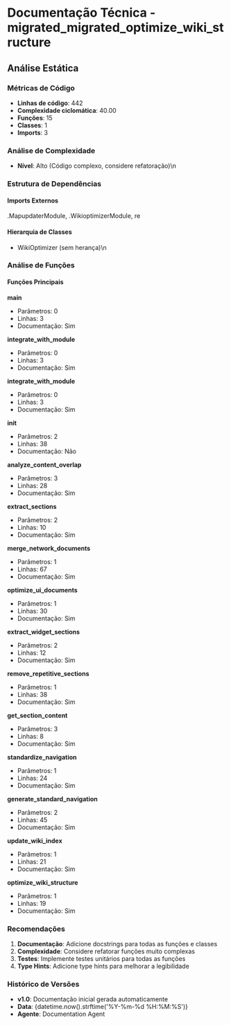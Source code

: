 # Documentação Técnica - migrated_migrated_optimize_wiki_structure

## Análise Estática

### Métricas de Código
- **Linhas de código**: 442
- **Complexidade ciclomática**: 40.00
- **Funções**: 15
- **Classes**: 1
- **Imports**: 3

### Análise de Complexidade
- **Nível**: Alto (Código complexo, considere refatoração)\n
### Estrutura de Dependências

#### Imports Externos
.MapupdaterModule, .WikioptimizerModule, re

#### Hierarquia de Classes
- WikiOptimizer (sem herança)\n
### Análise de Funções

#### Funções Principais
**main**
- Parâmetros: 0
- Linhas: 3
- Documentação: Sim

**integrate_with_module**
- Parâmetros: 0
- Linhas: 3
- Documentação: Sim

**integrate_with_module**
- Parâmetros: 0
- Linhas: 3
- Documentação: Sim

**__init__**
- Parâmetros: 2
- Linhas: 38
- Documentação: Não

**analyze_content_overlap**
- Parâmetros: 3
- Linhas: 28
- Documentação: Sim

**extract_sections**
- Parâmetros: 2
- Linhas: 10
- Documentação: Sim

**merge_network_documents**
- Parâmetros: 1
- Linhas: 67
- Documentação: Sim

**optimize_ui_documents**
- Parâmetros: 1
- Linhas: 30
- Documentação: Sim

**extract_widget_sections**
- Parâmetros: 2
- Linhas: 12
- Documentação: Sim

**remove_repetitive_sections**
- Parâmetros: 1
- Linhas: 38
- Documentação: Sim

**get_section_content**
- Parâmetros: 3
- Linhas: 8
- Documentação: Sim

**standardize_navigation**
- Parâmetros: 1
- Linhas: 24
- Documentação: Sim

**generate_standard_navigation**
- Parâmetros: 2
- Linhas: 45
- Documentação: Sim

**update_wiki_index**
- Parâmetros: 1
- Linhas: 21
- Documentação: Sim

**optimize_wiki_structure**
- Parâmetros: 1
- Linhas: 19
- Documentação: Sim

### Recomendações

1. **Documentação**: Adicione docstrings para todas as funções e classes
2. **Complexidade**: Considere refatorar funções muito complexas
3. **Testes**: Implemente testes unitários para todas as funções
4. **Type Hints**: Adicione type hints para melhorar a legibilidade

### Histórico de Versões

- **v1.0**: Documentação inicial gerada automaticamente
- **Data**: {datetime.now().strftime('%Y-%m-%d %H:%M:%S')}
- **Agente**: Documentation Agent

